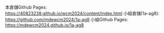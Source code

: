本倉儲Github Pages: https://40823238.github.io/wcm2024/content/index.html
小組倉儲(1a-ag8): https://github.com/mdewcm2024/1a-ag8
小組Github Pages: https://mdewcm2024.github.io/1a-ag8
